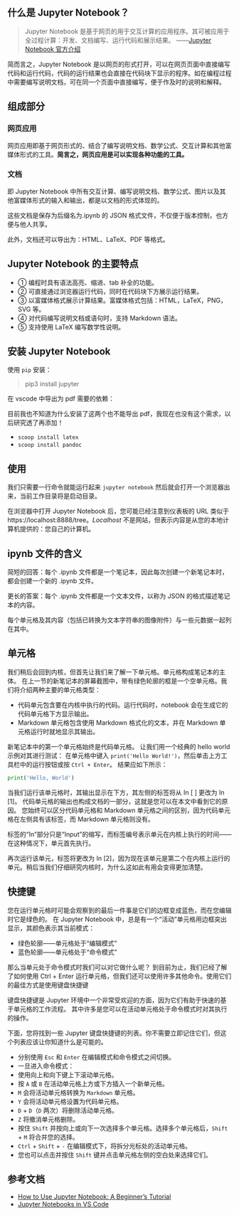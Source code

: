 ## 什么是 Jupyter Notebook？

> Jupyter Notebook 是基于网页的用于交互计算的应用程序。其可被应用于全过程计算：开发、文档编写、运行代码和展示结果。 ——[Jupyter Notebook 官方介绍](https://link.zhihu.com/?target=https%3A//jupyter-notebook.readthedocs.io/en/stable/notebook.html)

简而言之，Jupyter Notebook 是以网页的形式打开，可以在网页页面中直接编写代码和运行代码，代码的运行结果也会直接在代码块下显示的程序。如在编程过程中需要编写说明文档，可在同一个页面中直接编写，便于作及时的说明和解释。

## 组成部分

### 网页应用

网页应用即基于网页形式的、结合了编写说明文档、数学公式、交互计算和其他富媒体形式的工具。**简言之，网页应用是可以实现各种功能的工具。**

### 文档

即 Jupyter Notebook 中所有交互计算、编写说明文档、数学公式、图片以及其他富媒体形式的输入和输出，都是以文档的形式体现的。

这些文档是保存为后缀名为.ipynb 的 JSON 格式文件，不仅便于版本控制，也方便与他人共享。

此外，文档还可以导出为：HTML、LaTeX、PDF 等格式。

## Jupyter Notebook 的主要特点

- ① 编程时具有语法高亮、缩进、tab 补全的功能。
- ② 可直接通过浏览器运行代码，同时在代码块下方展示运行结果。
- ③ 以富媒体格式展示计算结果。富媒体格式包括：HTML，LaTeX，PNG，SVG 等。
- ④ 对代码编写说明文档或语句时，支持 Markdown 语法。
- ⑤ 支持使用 LaTeX 编写数学性说明。

## 安装 Jupyter Notebook

使用 `pip` 安装：

> pip3 install jupyter

在 vscode 中导出为 pdf 需要的依赖：

目前我也不知道为什么安装了这两个也不能导出 pdf，我现在也没有这个需求，以后研究透了再添加！

- `scoop install latex`
- `scoop install pandoc`

## 使用

我们只需要一行命令就能运行起来 `jupyter notebook`
然后就会打开一个浏览器出来，当前工作目录将是启动目录。

在浏览器中打开 Jupyter Notebook 后，您可能已经注意到仪表板的 URL 类似于 https://localhost:8888/tree。_Localhost_ 不是网站，但表示内容是从您的本地计算机提供的：您自己的计算机。

## ipynb 文件的含义

简短的回答：每个 .ipynb 文件都是一个笔记本，因此每次创建一个新笔记本时，都会创建一个新的 .ipynb 文件。

更长的答案：每个 .ipynb 文件都是一个文本文件，以称为 JSON 的格式描述笔记本的内容。

每个单元格及其内容（包括已转换为文本字符串的图像附件）与一些元数据一起列在其中。

## 单元格

我们稍后会回到内核，但首先让我们来了解一下单元格。单元格构成笔记本的主体。
在上一节的新笔记本的屏幕截图中，带有绿色轮廓的框是一个空单元格。我们将介绍两种主要的单元格类型：

- 代码单元包含要在内核中执行的代码。运行代码时，notebook 会在生成它的代码单元格下方显示输出。
- Markdown 单元格包含使用 Markdown 格式化的文本，并在 Markdown 单元格运行时就地显示其输出。

新笔记本中的第一个单元格始终是代码单元格。
让我们用一个经典的 hello world 示例对其进行测试：
在单元格中键入 `print('Hello World!')`，然后单击上方工具栏中的运行按钮或按 `Ctrl + Enter`。
结果应如下所示：

```python
print('Hello, World')
```

当我们运行该单元格时，其输出显示在下方，其左侧的标签将从 In [ ] 更改为 In [1]。
代码单元格的输出也构成文档的一部分，这就是您可以在本文中看到它的原因。
您始终可以区分代码单元格和 Markdown 单元格之间的区别，因为代码单元格在左侧具有该标签，而 Markdown 单元格则没有。

标签的“In”部分只是“Input”的缩写，而标签编号表示单元在内核上执行的时间——在这种情况下，单元首先执行。

再次运行该单元，标签将更改为 In [2]，因为现在该单元是第二个在内核上运行的单元。稍后当我们仔细研究内核时，为什么这如此有用会变得更加清楚。

## 快捷键

您在运行单元格时可能会观察到的最后一件事是它们的边框变成蓝色，而在您编辑时它是绿色的。
在 Jupyter Notebook 中，总是有一个“活动”单元格用边框突出显示，其颜色表示其当前模式：

- 绿色轮廓——单元格处于“编辑模式”
- 蓝色轮廓——单元格处于“命令模式”

那么当单元处于命令模式时我们可以对它做什么呢？
到目前为止，我们已经了解了如何使用 Ctrl + Enter 运行单元格，但我们还可以使用许多其他命令。使用它们的最佳方式是使用键盘快捷键

键盘快捷键是 Jupyter 环境中一个非常受欢迎的方面，因为它们有助于快速的基于单元格的工作流程。
其中许多是您可以在活动单元格处于命令模式时对其执行的操作。

下面，您将找到一些 Jupyter 键盘快捷键的列表。你不需要立即记住它们，但这个列表应该让你知道什么是可能的。

- 分别使用 `Esc` 和 `Enter` 在编辑模式和命令模式之间切换。
- 一旦进入命令模式：
- 使用向上和向下键上下滚动单元格。
- 按 `A` 或 `B` 在活动单元格上方或下方插入一个新单元格。
- `M` 会将活动单元格转换为 `Markdown` 单元格。
- `Y` 会将活动单元格设置为代码单元格。
- `D` + `D`（`D` 两次）将删除活动单元格。
- `Z` 将撤消单元格删除。
- 按住 `Shift` 并按向上或向下一次选择多个单元格。选择多个单元格后，`Shift` + `M` 将合并您的选择。
- `Ctrl` + `Shift` + `-` 在编辑模式下，将拆分光标处的活动单元格。
- 您也可以点击并按住 `Shift` 键并点击单元格左侧的空白处来选择它们。

## 参考文档

- [How to Use Jupyter Notebook: A Beginner’s Tutorial](https://www.dataquest.io/blog/jupyter-notebook-tutorial/)
- [Jupyter Notebooks in VS Code](https://code.visualstudio.com/docs/datascience/jupyter-notebooks)
